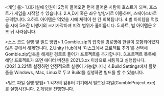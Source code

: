<게임 룰>
1.대기실에 인원이 2명이 들어오면 먼저 들어온 사람이 호스트가 되며, 호스트가 게임을 시작할 수 있습니다.
2.A,D키 혹은 좌우 방향키로 이동하며, 스페이스바로 공격합니다.
3.하트 아이템은 먹었을 시에 체력이 한 칸 회복됩니다.
4.별 아이템을 먹었을 시에 5초간 비행기의 크기가작아져 피격 범위가 줄어듭니다.
5.하트, 별 아이템은 2초 뒤 사라집니다.

<소스 코드 실행 및 빌드 방법>
1.Gomble.zip의 압축을 경로명에 한글이 포함되어있지 않은 곳에서 해제합니다.
2.Unity Hub에서 '디스크에서 프로젝트 추가'를 선택해 Gomble.zip압축을 해제한 경로로 들어가 프로젝트를 추가합니다.
3.프로젝트 목록에 해당 프로젝트가 뜨면 에디터 버전을 2021.3.xx 이상으로 세팅하고 실행합니다. (2021.3.22f로 설정하면 안정적으로 실행이 가능합니다.)
4.Build Settings에서 플랫폼을 Windows, Mac, Linux로 두고 Build를 실행하면 빌드를 할 수 있습니다.

<빌드 파일 실행 방법>
1.각자의 컴퓨터 기기에서 빌드된 파일(GombleProject.exe)를 실행시킵니다.
2.게임을 진행합니다.
